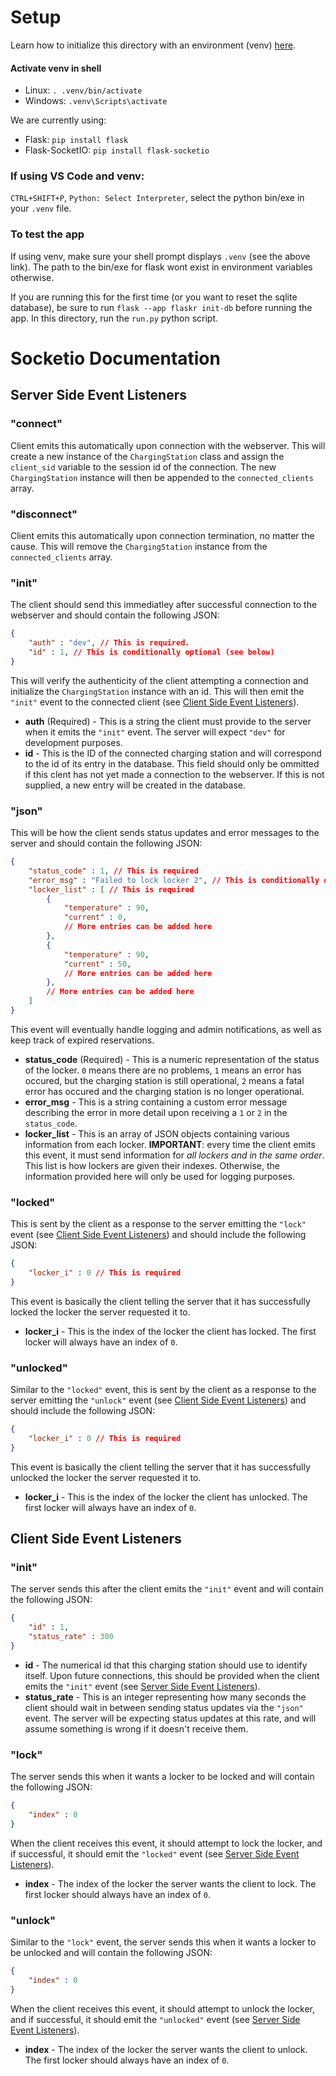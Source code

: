 # Setup

Learn how to initialize this directory with an environment (venv) [here](https://flask.palletsprojects.com/en/3.0.x/installation/).
#### Activate venv in shell
- Linux: `. .venv/bin/activate`
- Windows: `.venv\Scripts\activate`

We are currently using: 
- Flask: `pip install flask`
- Flask-SocketIO: `pip install flask-socketio`


### If using VS Code and venv:
`CTRL+SHIFT+P`, `Python: Select Interpreter`, select the python bin/exe in your `.venv` file.

### To test the app
If using venv, make sure your shell prompt displays `.venv` (see the above link). The path to the bin/exe for flask wont exist in environment variables otherwise.

If you are running this for the first time (or you want to reset the sqlite database), be sure to run `flask --app flaskr init-db` before running the app.
In this directory, run the `run.py` python script.

# Socketio Documentation

## Server Side Event Listeners

### "connect"
Client emits this automatically upon connection with the webserver. This will create a new instance of the `ChargingStation` class and assign the `client_sid` variable to the session id of the connection. The new `ChargingStation` instance will then be appended to the `connected_clients` array.

### "disconnect"
Client emits this automatically upon connection termination, no matter the cause. This will remove the `ChargingStation` instance from the `connected_clients` array.

### "init"
The client should send this immediatley after successful connection to the webserver and should contain the following JSON:
```json
{
    "auth" : "dev", // This is required.
    "id" : 1, // This is conditionally optional (see below)
}
```
This will verify the authenticity of the client attempting a connection and initialize the `ChargingStation` instance with an id. This will then emit the `"init"` event to the connected client (see [Client Side Event Listeners](#client-side-event-listeners)). 

- **auth** (Required) -  This is a string the client must provide to the server when it emits the `"init"` event. The server will expect `"dev"` for development purposes.
- **id** - This is the ID of the connected charging station and will correspond to the id of its entry in the database. This field should only be ommitted if this clent has not yet made a connection to the webserver. If this is not supplied, a new entry will be created in the database.

### "json"
This will be how the client sends status updates and error messages to the server and should contain the following JSON:
```json
{
    "status_code" : 1, // This is required
    "error_msg" : "Failed to lock locker 2", // This is conditionally optional (see below)
    "locker_list" : [ // This is required
        {
            "temperature" : 90,
            "current" : 0,
            // More entries can be added here
        },
        {
            "temperature" : 90,
            "current" : 50,
            // More entries can be added here
        },
        // More entries can be added here
    ]
}
```
This event will eventually handle logging and admin notifications, as well as keep track of expired reservations.

- **status_code** (Required) - This is a numeric representation of the status of the locker. `0` means there are no problems, `1` means an error has occured, but the charging station is still operational, `2` means a fatal error has occured and the charging station is no longer operational.
- **error_msg** - This is a string containing a custom error message describing the error in more detail upon receiving a `1` or `2` in the `status_code`.
- **locker_list** - This is an array of JSON objects containing various information from each locker. **IMPORTANT**: every time the client emits this event, it must send information for *all lockers and in the same order*. This list is how lockers are given their indexes. Otherwise, the information provided here will only be used for logging purposes.

### "locked"
This is sent by the client as a response to the server emitting the `"lock"` event (see [Client Side Event Listeners](#client-side-event-listeners)) and should include the following JSON:
```json
{
    "locker_i" : 0 // This is required
}
```
This event is basically the client telling the server that it has successfully locked the locker the server requested it to.

- **locker_i** - This is the index of the locker the client has locked. The first locker will always have an index of `0`.

### "unlocked"
Similar to the `"locked"` event, this is sent by the client as a response to the server emitting the `"unlock"` event (see [Client Side Event Listeners](#client-side-event-listeners)) and should include the following JSON:
```json
{
    "locker_i" : 0 // This is required
}
```
This event is basically the client telling the server that it has successfully unlocked the locker the server requested it to.

- **locker_i** - This is the index of the locker the client has unlocked. The first locker will always have an index of `0`.

## Client Side Event Listeners

### "init"
The server sends this after the client emits the `"init"` event and will contain the following JSON:
```json
{
    "id" : 1,
    "status_rate" : 300
}
```

- **id** - The numerical id that this charging station should use to identify itself. Upon future connections, this should be provided when the client emits the `"init"` event (see [Server Side Event Listeners](#server-side-event-listeners)).
- **status_rate** - This is an integer representing how many seconds the client should wait in between sending status updates via the `"json"` event. The server will be expecting status updates at this rate, and will assume something is wrong if it doesn't receive them.

### "lock"
The server sends this when it wants a locker to be locked and will contain the following JSON:
```json
{
    "index" : 0
}
```
When the client receives this event, it should attempt to lock the locker, and if successful, it should emit the `"locked"` event (see [Server Side Event Listeners](#server-side-event-listeners)).

- **index** - The index of the locker the server wants the client to lock. The first locker should always have an index of `0`.

### "unlock"
Similar to the `"lock"` event, the server sends this when it wants a locker to be unlocked and will contain the following JSON:
```json
{
    "index" : 0
}
```
When the client receives this event, it should attempt to unlock the locker, and if successful, it should emit the `"unlocked"` event (see [Server Side Event Listeners](#server-side-event-listeners)).

- **index** - The index of the locker the server wants the client to unlock. The first locker should always have an index of `0`.

